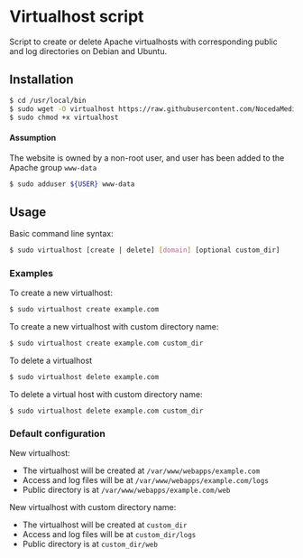 Virtualhost script
===========

Script to create or delete Apache virtualhosts with corresponding public and log directories on Debian and Ubuntu.

## Installation ##

```bash
$ cd /usr/local/bin
$ sudo wget -O virtualhost https://raw.githubusercontent.com/NocedaMediaLab/virtualhost/master/virtualhost.sh
$ sudo chmod +x virtualhost
```

#### Assumption ####

The website is owned by a non-root user, and user has been added to the Apache group `www-data`

```bash
$ sudo adduser ${USER} www-data
```

## Usage ##

Basic command line syntax:

```bash
$ sudo virtualhost [create | delete] [domain] [optional custom_dir]
```

### Examples ###

To create a new virtualhost:

```bash
$ sudo virtualhost create example.com
```
To create a new virtualhost with custom directory name:

```bash
$ sudo virtualhost create example.com custom_dir
```

To delete a virtualhost

```bash
$ sudo virtualhost delete example.com
```

To delete a virtual host with custom directory name:

```
$ sudo virtualhost delete example.com custom_dir
```

### Default configuration ###

New virtualhost:
- The virtualhost will be created at `/var/www/webapps/example.com`
- Access and log files will be at `/var/www/webapps/example.com/logs`
- Public directory is at `/var/www/webapps/example.com/web`

New virtualhost with custom directory name:
- The virtualhost will be created at `custom_dir`
- Access and log files will be at `custom_dir/logs`
- Public directory is at `custom_dir/web`
